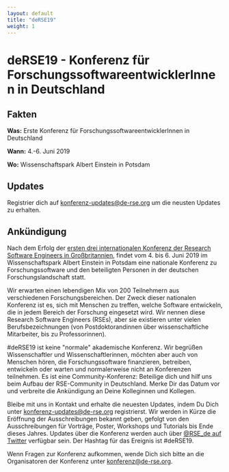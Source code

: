 ```yaml
---
layout: default
title: "deRSE19"
weight: 1
---
```


# deRSE19 - Konferenz für ForschungssoftwareentwicklerInnen in Deutschland

## Fakten

**Was:** Erste Konferenz für ForschungssoftwareentwicklerInnen in Deutschland

**Wann:** 4.-6. Juni 2019

**Wo:** Wissenschaftspark Albert Einstein in Potsdam

## Updates

Registrier dich auf [konferenz-updates@de-rse.org](https://ml06.ispgateway.de/mailman/listinfo/konferenz-updates_de-rse.org) um die neusten Updates zu erhalten.

## Ankündigung

Nach dem Erfolg der [ersten drei internationalen Konferenz der Research Software Engineers in Großbritannien](https://rse.ac.uk/events/past-conferences/), findet vom 4. bis 6. Juni 2019 im Wissenschaftspark Albert Einstein in Potsdam eine nationale Konferenz zu Forschungssoftware und den beteiligten Personen in der deutschen Forschungslandschaft statt.

Wir erwarten einen lebendigen Mix von 200 Teilnehmern aus verschiedenen Forschungsbereichen. Der Zweck dieser nationalen Konferenz ist es, sich mit Menschen zu treffen, welche Software entwickeln, die in jedem Bereich der Forschung eingesetzt wird. Wir nennen diese Research Software Engineers (RSEs), aber sie existieren unter vielen Berufsbezeichnungen (von Postdoktorandinnen über wissenschaftliche Mitarbeiter, bis zu Professorinnen).

\#deRSE19 ist keine "normale" akademische Konferenz. Wir begrüßen Wissenschaftler und Wissenschaftlerinnen, möchten aber auch von Menschen hören, die Forschungssoftware finanzieren, betreiben, entwickeln oder warten und normalerweise nicht an Konferenzen teilnehmen. Es ist eine Community-Konferenz: Beteilige dich und hilf uns beim Aufbau der RSE-Community in Deutschland. Merke Dir das Datum vor und verbreite die Ankündigung an Deine Kolleginnen und Kollegen.

Bleibe mit uns in Kontakt und erhalte die neuesten Updates, indem Du Dich unter [konferenz-updates@de-rse.org](https://ml06.ispgateway.de/mailman/listinfo/konferenz-updates_de-rse.org) registrierst. Wir werden in Kürze die Eröffnung der Ausschreibungen bekannt geben, gefolgt von den Ausschreibungen für Vorträge, Poster, Workshops und Tutorials bis Ende dieses Jahres. Updates über die Konferenz werden auch über [@RSE_de auf Twitter](https://twitter.com/rse_de) verfügbar sein. Der Hashtag für das Ereignis ist #deRSE19.

Wenn Fragen zur Konferenz aufkommen, wende Dich sich bitte an die Organisatoren der Konferenz unter [konferenz@de-rse.org](mailto:konferenz@de-rse.org).
